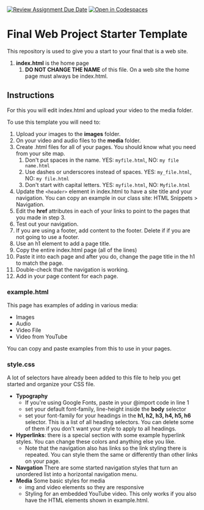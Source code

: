 [![Review Assignment Due Date](https://classroom.github.com/assets/deadline-readme-button-22041afd0340ce965d47ae6ef1cefeee28c7c493a6346c4f15d667ab976d596c.svg)](https://classroom.github.com/a/5OQ1hTQZ)
[![Open in Codespaces](https://classroom.github.com/assets/launch-codespace-2972f46106e565e64193e422d61a12cf1da4916b45550586e14ef0a7c637dd04.svg)](https://classroom.github.com/open-in-codespaces?assignment_repo_id=17488330)
# Final Web Project Starter Template
This repository is used to give you a start to your final that is a web site. 

1. **index.html** is the home page
    1. **DO NOT CHANGE THE NAME** of this file. On a web site the home page must always be index.html.

## Instructions

For this you will edit index.html and upload your video to the media folder.

To use this template you will need to:

1. Upload your images to the **images** folder.
2. On your video and audio files to the **media** folder.
3. Create .html files for all of your pages. You should know what you need from your site map.
    1. Don't put spaces in the name. YES: `myfile.html`, NO: `my file name.html`
    2. Use dashes or underscores instead of spaces. YES: `my_file.html`, NO: `my file.html`
    3. Don't start with capital letters. YES: `myfile.html`, NO: `Myfile.html`
4. Update the `<header>` element in index.html to have a site title and your navigation. You can copy an example in our class site: HTML Snippets > Navigation.
5. Edit the **href** attributes in each of your links to point to the pages that you made in step 3. 
4. Test out your navigation.
5. If you are using a footer, add content to the footer. Delete if if you are not going to use a footer.
6. Use an h1 element to add a page title.
7. Copy the entire index.html page (all of the lines)
8. Paste it into each page and after you do, change the page title in the h1 to match the page.
9. Double-check that the navigation is working.
10. Add in your page content for each page.

### example.html

This page has examples of adding in various media:

* Images
* Audio
* Video File
* Video from YouTube

You can copy and paste examples from this to use in your pages.

### style.css

A lot of selectors have already been added to this file to help you get started and organize your CSS file.

* **Typography**
    * If you're using Google Fonts, paste in your @import code in line 1
    * set your default font-family, line-height inside the **body** selector
    * set your font-family for your headings in the **h1, h2, h3, h4, h5, h6** selector. This is a list of all heading selectors. You can delete some of them if you don't want your style to apply to all headings.
* **Hyperlinks**: there is a special section with some example hyperlink styles. You can change these colors and anything else you like.
    * Note that the navigation also has links so the link styling there is repeated. You can style them the same or differently than other links on your page.
* **Navgation** There are some started navigation styles that turn an unordered list into a horizontal navigation menu.
* **Media** Some basic styles for media
    * img and video elements so they are responsive
    * Styling for an embedded YouTube video. This only works if you also have the HTML elements shown in example.html.